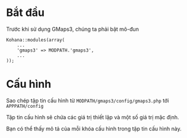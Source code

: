 # Bắt đầu

Trước khi sử dụng GMaps3, chúng ta phải bật mô-đun

	Kohana::modules(array(
		...		
		'gmaps3' => MODPATH.'gmaps3',
		...
	));


# Cấu hình

Sao chép tập tin cấu hình từ `MODPATH/gmaps3/config/gmaps3.php` tới `APPPATH/config`

Tập tin cấu hình sẽ chứa các giá trị thiết lập và một số giá trị mặc định.

Bạn có thể thấy mô tả của mỗi khóa cấu hình trong tập tin cấu hình này.
